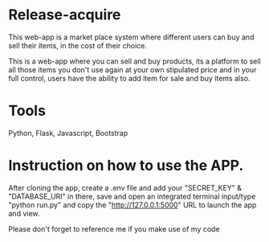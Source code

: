 # Release-acquire

This web-app is a market place system where different users can buy and sell their items, in the cost of their choice.

This is a web-app where you can sell and buy products, its a platform to sell all those items you don't use again at your own stipulated price and in your full control, users have the ability to add item for sale and buy items also.

# Tools

Python, Flask, Javascript, Bootstrap

# Instruction on how to use the APP.

After cloning the app, create a .env file and add your "SECRET_KEY" & "DATABASE_URI" in there, save and open an integrated terminal input/type "python run.py" and copy the "http://127.0.0.1:5000" URL to launch the app and view.


Please don't forget to reference me if you make use of my code